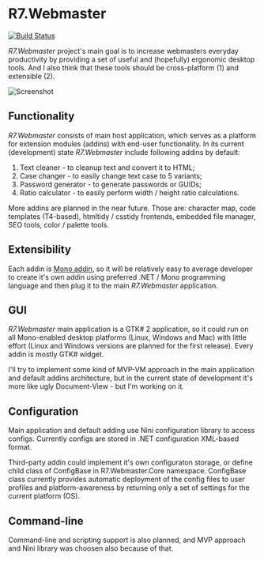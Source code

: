 # R7.Webmaster

[![Build Status](https://travis-ci.org/roman-yagodin/R7.Webmaster.svg?branch=master)](https://travis-ci.org/roman-yagodin/R7.Webmaster)

*R7.Webmaster* project's main goal is to increase webmasters everyday productivity by providing a set
of useful and (hopefully) ergonomic desktop tools. And I also think that these tools should be
cross-platform (1) and extensible (2).

![Screenshot](https://raw.githubusercontent.com/roman-yagodin/R7.Webmaster/master/images/webmaster_textcleaner.png "R7.Webmaster main application with TextCleaner addin")

## Functionality

*R7.Webmaster* consists of main host application, which serves as a platform for extension modules (addins)
with end-user functionality. In its current (development) state *R7.Webmaster* include following addins by default:

1. Text cleaner - to cleanup text and convert it to HTML;
2. Case changer - to easily change text case to 5 variants;
3. Password generator - to generate passwords or GUIDs;
4. Ratio calculator - to easily perform width / height ratio calculations. 

More addins are planned in the near future. Those are: character map, code templates (T4-based), htmltidy / csstidy frontends,
embedded file manager, SEO tools, color / palette tools. 

## Extensibility

Each addin is [Mono addin](http://www.mono-project.com/archived/monoaddins/), so it will be relatively easy 
to average developer to create it's own addin using preferred .NET / Mono programming language 
and then plug it to the main *R7.Webmaster* application.

## GUI

*R7.Webmaster* main application is a GTK# 2 application, so it could run on all Mono-enabled desktop platforms (Linux, Windows and Mac) 
with little effort (Linux and Windows versions are planned for the first release). Every addin is mostly GTK# widget.

I'll try to implement some kind of MVP-VM approach in the main application and default addins architecture, 
but in the current state of development it's more like ugly Document-View - but I'm working on it.

## Configuration

Main application and default adding use Nini configuration library to access configs. Currently configs are stored
in .NET configuration XML-based format. 

Third-party addin could implement it's own configuraton storage, or define child class of ConfigBase in R7.Webmaster.Core 
namespace. ConfigBase class currently provides automatic deployment of the config files to user profiles 
and platform-awareness by returning only a set of settings for the current platform (OS).

## Command-line

Command-line and scripting support is also planned, and MVP approach and Nini library was choosen also because of that.
